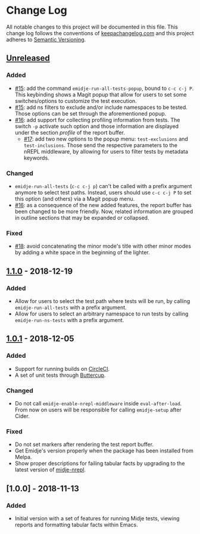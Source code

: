 # Change Log

All notable changes to this project will be documented in this file. This change
log follows the conventions of [keepachangelog.com](http://keepachangelog.com/)
and this project adheres to [Semantic
Versioning](https://semver.org/spec/v2.0.0.html).

## [Unreleased]

### Added
- [#15](https://github.com/nubank/emidje/pull/15): add the command
  `emidje-run-all-tests-popup`, bound to `c-c c-j P`. This keybinding shows a
  Magit popup that allow for users to set some switches/options to customize the
  test execution.
- [#15](https://github.com/nubank/emidje/pull/15): add ns filters to exclude
  and/or include namespaces to be tested. Those options can be set through the
  aforementioned popup.
- [#16](https://github.com/nubank/emidje/pull/16): add support for collecting
  profiling information from tests. The switch `-p` activate such option and
  those information are displayed under the section *profile* of the report
  buffer.
  - [#17](https://github.com/nubank/emidje/pull/17): add two new options to the
    popup menu: `test-exclusions` and `test-inclusions`. Those send the
    respective parameters to the nREPL middleware, by allowing for users to
    filter tests by metadata keywords.

### Changed
- `emidje-run-all-tests` (`c-c c-j p`) can't be called with a prefix argument
  anymore to select test paths. Instead, users should use `c-c c-j P` to set
  this option (and others) via a Magit popup menu.
- [#16](https://github.com/nubank/emidje/pull/16): as a consequence of the new
  added features, the report buffer has been changed to be more friendly. Now,
  related information are grouped in outline sections that may be expanded or
  collapsed.

### Fixed
- [#18](https://github.com/nubank/emidje/pull/18): avoid concatenating the minor
  mode's title with other minor modes by adding a white space in the beginning
  of the lighter.

## [1.1.0] - 2018-12-19

### Added
- Allow for users to select the test path where tests will be run, by calling
  `emidje-run-all-tests` with a prefix argument.
- Allow for users to select an arbitrary namespace to run tests by calling
  `emidje-run-ns-tests` with a prefix argument.

## [1.0.1] - 2018-12-05

### Added
- Support for running builds on [CircleCI](https://circleci.com/).
- A set of unit tests through
  [Buttercup](https://github.com/jorgenschaefer/emacs-buttercup).

### Changed
- Do not call `emidje-enable-nrepl-middleware` inside `eval-after-load`. From
  now on users will be responsible for calling `emidje-setup` after Cider.

### Fixed
- Do not set markers after rendering the test report buffer.
- Get Emidje's version properly when the package has been installed from Melpa.
- Show proper descriptions for failing tabular facts by upgrading to the latest
  version of [midje-nrepl].

## [1.0.0] - 2018-11-13

### Added
- Initial version with a set of features for running Midje tests, viewing
  reports and formatting tabular facts within Emacs.

[Unreleased]: https://github.com/nubank/emidje/compare/1.1.0...HEAD
[1.1.0]: https://github.com/nubank/emidje/compare/1.0.1...1.1.0
[1.0.1]: https://github.com/nubank/emidje/compare/1.0.0...1.0.1
[midje-nrepl]: https://github.com/nubank/midje-nrepl
